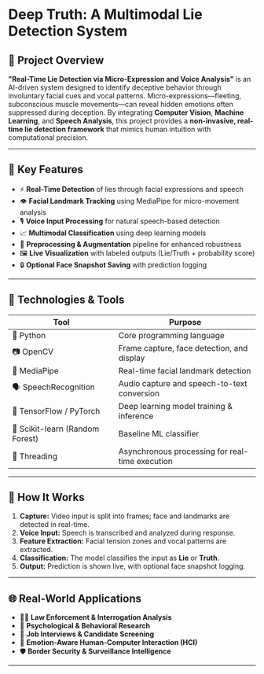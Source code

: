 # Deep Truth: A Multimodal Lie Detection System

## 📘 Project Overview

**"Real-Time Lie Detection via Micro-Expression and Voice Analysis"** is an AI-driven system designed to identify deceptive behavior through involuntary facial cues and vocal patterns. Micro-expressions—fleeting, subconscious muscle movements—can reveal hidden emotions often suppressed during deception. By integrating **Computer Vision**, **Machine Learning**, and **Speech Analysis**, this project provides a **non-invasive, real-time lie detection framework** that mimics human intuition with computational precision.

---

## 🧠 Key Features

- ⚡ **Real-Time Detection** of lies through facial expressions and speech
- 👁️ **Facial Landmark Tracking** using MediaPipe for micro-movement analysis
- 🎙️ **Voice Input Processing** for natural speech-based detection
- 📈 **Multimodal Classification** using deep learning models
- 🧰 **Preprocessing & Augmentation** pipeline for enhanced robustness
- 🖼️ **Live Visualization** with labeled outputs (Lie/Truth + probability score)
- 🔒 **Optional Face Snapshot Saving** with prediction logging

---

## 🔧 Technologies & Tools

| Tool            | Purpose                                           |
|------------------|---------------------------------------------------|
| 🐍 Python         | Core programming language                         |
| 📷 OpenCV         | Frame capture, face detection, and display       |
| 🎯 MediaPipe      | Real-time facial landmark detection              |
| 🗣️ SpeechRecognition | Audio capture and speech-to-text conversion     |
| 🤖 TensorFlow / PyTorch | Deep learning model training & inference     |
| 🌲 Scikit-learn (Random Forest) | Baseline ML classifier              |
| 🧵 Threading       | Asynchronous processing for real-time execution |

---

## 🧪 How It Works

1. **Capture:** Video input is split into frames; face and landmarks are detected in real-time.
2. **Voice Input:** Speech is transcribed and analyzed during response.
3. **Feature Extraction:** Facial tension zones and vocal patterns are extracted.
4. **Classification:** The model classifies the input as **Lie** or **Truth**.
5. **Output:** Prediction is shown live, with optional face snapshot logging.

---

## 🌐 Real-World Applications

- 👮‍♂️ **Law Enforcement & Interrogation Analysis**
- 🧠 **Psychological & Behavioral Research**
- 💼 **Job Interviews & Candidate Screening**
- 🤖 **Emotion-Aware Human-Computer Interaction (HCI)**
- 🛡️ **Border Security & Surveillance Intelligence**

---
